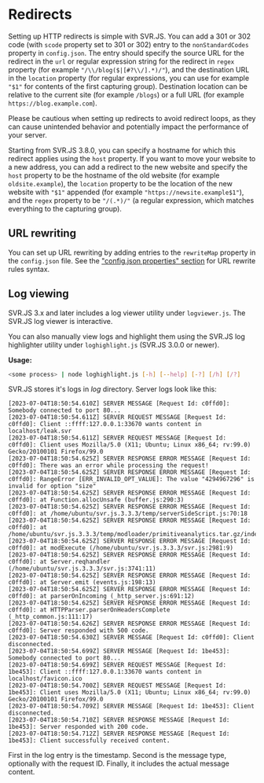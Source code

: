 # Redirects

Setting up HTTP redirects is simple with SVR.JS. You can add a 301 or 302 code (with `scode` property set to 301 or 302) entry to the `nonStandardCodes` property in `config.json`. The entry should specify the source URL for the redirect in the `url` or regular expression string for the redirect in `regex` property (for example `"/\\/blog($|[#?\\/].*)/"`), and the destination URL in the `location` property (for regular expressions, you can use for example `"$1"` for contents of the first capturing group). Destination location can be relative to the current site (for example `/blogs`) or a full URL (for example `https://blog.example.com`).

Please be cautious when setting up redirects to avoid redirect loops, as they can cause unintended behavior and potentially impact the performance of your server.

Starting from SVR.JS 3.8.0, you can specify a hostname for which this redirect applies using the `host` property. If you want to move your website to a new address, you can add a redirect to the new website and specify the `host` property to be the hostname of the old website (for example `oldsite.example`), the `location` property to be the location of the new website with `"$1"` appended (for example `"https://newsite.example$1"`), and the `regex` property to be `"/(.*)/"` (a regular expression, which matches everything to the capturing group).

## URL rewriting

You can set up URL rewriting by adding entries to the `rewriteMap` property in the `config.json` file. See the ["config.json properties" section](#config-json-properties) for URL rewrite rules syntax.

## Log viewing

SVR.JS 3.x and later includes a log viewer utility under `logviewer.js`. The SVR.JS log viewer is interactive.

You can also manually view logs and highlight them using the SVR.JS log highlighter utility under `loghighlight.js` (SVR.JS 3.0.0 or newer).

**Usage:**

```bash
<some process> | node loghighlight.js [-h] [--help] [-?] [/h] [/?]
```

SVR.JS stores it's logs in _log_ directory. Server logs look like this:

```
[2023-07-04T18:50:54.610Z] SERVER MESSAGE [Request Id: c0ffd0]: Somebody connected to port 80...
[2023-07-04T18:50:54.611Z] SERVER REQUEST MESSAGE [Request Id: c0ffd0]: Client ::ffff:127.0.0.1:33670 wants content in localhost/leak.svr
[2023-07-04T18:50:54.611Z] SERVER REQUEST MESSAGE [Request Id: c0ffd0]: Client uses Mozilla/5.0 (X11; Ubuntu; Linux x86_64; rv:99.0) Gecko/20100101 Firefox/99.0
[2023-07-04T18:50:54.625Z] SERVER RESPONSE ERROR MESSAGE [Request Id: c0ffd0]: There was an error while processing the request!
[2023-07-04T18:50:54.625Z] SERVER RESPONSE ERROR MESSAGE [Request Id: c0ffd0]: RangeError [ERR_INVALID_OPT_VALUE]: The value "4294967296" is invalid for option "size"
[2023-07-04T18:50:54.625Z] SERVER RESPONSE ERROR MESSAGE [Request Id: c0ffd0]: at Function.allocUnsafe (buffer.js:290:3)
[2023-07-04T18:50:54.625Z] SERVER RESPONSE ERROR MESSAGE [Request Id: c0ffd0]: at /home/ubuntu/svr.js.3.3.3/temp/serverSideScript.js:70:18
[2023-07-04T18:50:54.625Z] SERVER RESPONSE ERROR MESSAGE [Request Id: c0ffd0]: at /home/ubuntu/svr.js.3.3.3/temp/modloader/primitiveanalytics.tar.gz/index.js:28:23
[2023-07-04T18:50:54.625Z] SERVER RESPONSE ERROR MESSAGE [Request Id: c0ffd0]: at modExecute (/home/ubuntu/svr.js.3.3.3/svr.js:2981:9)
[2023-07-04T18:50:54.625Z] SERVER RESPONSE ERROR MESSAGE [Request Id: c0ffd0]: at Server.reqhandler (/home/ubuntu/svr.js.3.3.3/svr.js:3741:11)
[2023-07-04T18:50:54.625Z] SERVER RESPONSE ERROR MESSAGE [Request Id: c0ffd0]: at Server.emit (events.js:198:13)
[2023-07-04T18:50:54.625Z] SERVER RESPONSE ERROR MESSAGE [Request Id: c0ffd0]: at parserOnIncoming (_http_server.js:691:12)
[2023-07-04T18:50:54.625Z] SERVER RESPONSE ERROR MESSAGE [Request Id: c0ffd0]: at HTTPParser.parserOnHeadersComplete (_http_common.js:111:17)
[2023-07-04T18:50:54.626Z] SERVER RESPONSE ERROR MESSAGE [Request Id: c0ffd0]: Server responded with 500 code.
[2023-07-04T18:50:54.630Z] SERVER MESSAGE [Request Id: c0ffd0]: Client disconnected.
[2023-07-04T18:50:54.699Z] SERVER MESSAGE [Request Id: 1be453]: Somebody connected to port 80...
[2023-07-04T18:50:54.699Z] SERVER REQUEST MESSAGE [Request Id: 1be453]: Client ::ffff:127.0.0.1:33670 wants content in localhost/favicon.ico
[2023-07-04T18:50:54.700Z] SERVER REQUEST MESSAGE [Request Id: 1be453]: Client uses Mozilla/5.0 (X11; Ubuntu; Linux x86_64; rv:99.0) Gecko/20100101 Firefox/99.0
[2023-07-04T18:50:54.709Z] SERVER MESSAGE [Request Id: 1be453]: Client disconnected.
[2023-07-04T18:50:54.710Z] SERVER RESPONSE MESSAGE [Request Id: 1be453]: Server responded with 200 code.
[2023-07-04T18:50:54.712Z] SERVER RESPONSE MESSAGE [Request Id: 1be453]: Client successfully received content.
```

First in the log entry is the timestamp. Second is the message type, optionally with the request ID. Finally, it includes the actual message content.
